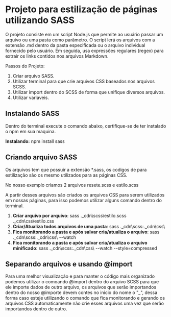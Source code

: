 # Projeto para estilização de páginas utilizando SASS
O projeto consiste em um script Node.js que permite ao usuário passar um arquivo ou uma pasta como parâmetro. O script lerá os arquivos com a extensão .md dentro da pasta especificada ou o arquivo individual fornecido pelo usuário. Em seguida, usa expressões regulares (regex) para extrair os links contidos nos arquivos Markdown.

Passos do Projeto:

1. Criar arquivo SASS.
2. Utilizar terminal para que crie arquivos CSS baseados nos arquivos SCSS.
3. Utilizar import dentro do SCSS de forma que unifique diversos arquivos.
4. Utilizar variaveis.

## Instalando SASS

Dentro do terminal execute o comando abaixo, certifique-se de ter instalado o npm em sua maquina.

**Instalando:** npm install sass

## Criando arquivo SASS
Os arquivos tem que possuir a extensão *.sass, os codigos de para estilização são os mesmo utilizados para as páginas CSS.

No nosso exemplo criamos 2 arquivos resete.scss e estilo.scss

A partir desses arquivos são criados os arquivos CSS para serem utilizados em nossas páginas, para isso podemos utilizar alguns comando dentro do terminal.

1. **Criar arquivo por arquivo**: sass .\_cdn\scss\estilo.scss .\_cdn\css\estilo.css 
2. **Criar/Atualiza todos arquivos de uma pasta**: sass .\_cdn\scss\:.\_cdn\css\
3. **Fica monitorando a pasta e após salvar cria/atualiza o arquivo**: sass .\_cdn\scss\:.\_cdn\css\ --watch
4. **Fica monitorando a pasta e após salvar cria/atualiza o arquivo  minificado**: sass .\_cdn\scss\:.\_cdn\css\ --watch --style=compressed

## Separando arquivos e usando @import
Para uma melhor visualização e para manter o código mais organizado podemos utilizar o comoando @import dentro do arquivo SCSS para que ele importe dados de outro arquivo, os arquivos que serão importandos dentro do nosso @importe devem contes no inicio do nome o "_", dessa forma caso esteje utilizando o comando que fica monitorando e gerando os arquivos CSS automaticamente não crie esses arquivos uma vez que serão importandos dentro de outro.